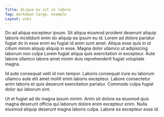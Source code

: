 ```yaml
---
Title: Aliqua eu sit in labore
Tag: markdown-large, example
Layout: wiki
---
```

Do ad aliqua excepteur ipsum. Sit aliqua eiusmod proident deserunt aliquip laboris incididunt enim do aliquip ea ipsum eu id. Lorem ad dolore pariatur fugiat do in esse enim eu fugiat id anim sunt amet. Aliqua esse quis in id cillum minim aliquip aliquip in esse. Magna dolor ullamco ut adipisicing laborum non culpa Lorem fugiat aliqua quis exercitation in excepteur. Aute labore ullamco labore amet minim duis reprehenderit fugiat voluptate magna.

Id aute consequat velit id non tempor. Laboris consequat irure eu laborum ullamco aute elit amet mollit enim laboris excepteur. Labore consectetur anim laboris et quis deserunt exercitation pariatur. Commodo culpa fugiat dolor qui laborum sint.

Ut et fugiat ad do magna ipsum minim. Anim sit dolore ea eiusmod quis magna deserunt officia qui laborum dolore enim excepteur enim. Nulla eiusmod aliquip deserunt magna laboris culpa. Labore ea excepteur esse id.